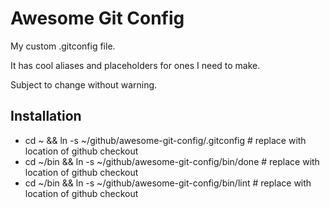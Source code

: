 # Awesome Git Config

My custom .gitconfig file.

It has cool aliases and placeholders for ones I need to make.

Subject to change without warning.

## Installation 

* cd ~ && ln -s ~/github/awesome-git-config/.gitconfig # replace with location of github checkout
* cd ~/bin && ln -s ~/github/awesome-git-config/bin/done # replace with location of github checkout
* cd ~/bin && ln -s ~/github/awesome-git-config/bin/lint # replace with location of github checkout

